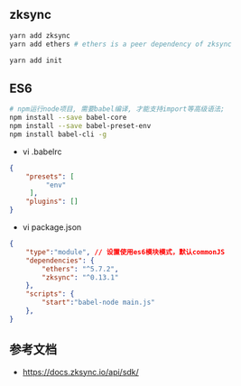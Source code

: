 ## zksync
```bash
yarn add zksync
yarn add ethers # ethers is a peer dependency of zksync

yarn add init 
```

## ES6
```bash
# npm运行node项目, 需要babel编译, 才能支持import等高级语法;
npm install --save babel-core
npm install --save babel-preset-env 
npm install babel-cli -g
```

- vi .babelrc
```json
{                
    "presets": [ 
         "env"   
     ],          
    "plugins": []
}
```

- vi package.json
```json
{
    "type":"module", // 设置使用es6模块模式，默认commonJS
    "dependencies": {
        "ethers": "^5.7.2",
        "zksync": "^0.13.1"
    },
    "scripts": {
        "start":"babel-node main.js"
    },
}

```

## 参考文档
- https://docs.zksync.io/api/sdk/
